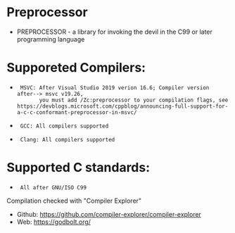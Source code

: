 # Preprocessor
 *  PREPROCESSOR - a library for invoking the devil in the C99 or later programming language
 
 # Supporeted Compilers:
 *      MSVC: After Visual Studio 2019 verion 16.6;	Compiler version after--> msvc v19.26, 
              you must add /Zc:preprocessor to your compilation flags, see https://devblogs.microsoft.com/cppblog/announcing-full-support-for-a-c-c-conformant-preprocessor-in-msvc/
 *      GCC: All compilers supported
 *      Clang: All compilers supported
 
 # Supported C standards:
 *      All after GNU/ISO C99
 
 Compilation checked with "Compiler Explorer"
 * Github: https://github.com/compiler-explorer/compiler-explorer
 * Web: https://godbolt.org/
